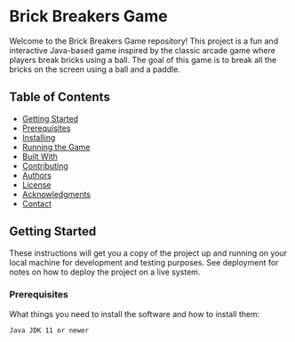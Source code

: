 # Brick Breakers Game

Welcome to the Brick Breakers Game repository! This project is a fun and interactive Java-based game inspired by the classic arcade game where players break bricks using a ball. The goal of this game is to break all the bricks on the screen using a ball and a paddle.

## Table of Contents
- [Getting Started](#getting-started)
- [Prerequisites](#prerequisites)
- [Installing](#installing)
- [Running the Game](#running-the-game)
- [Built With](#built-with)
- [Contributing](#contributing)
- [Authors](#authors)
- [License](#license)
- [Acknowledgments](#acknowledgments)
- [Contact](#contact)

## Getting Started

These instructions will get you a copy of the project up and running on your local machine for development and testing purposes. See deployment for notes on how to deploy the project on a live system.

### Prerequisites

What things you need to install the software and how to install them:

```bash
Java JDK 11 or newer



